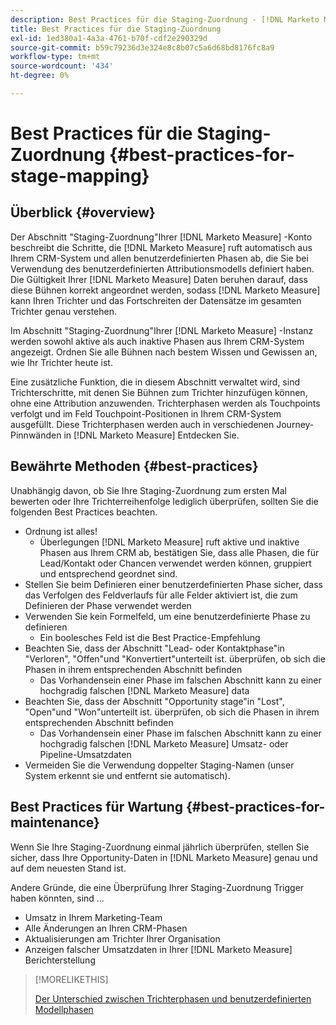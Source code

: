 ```yaml
---
description: Best Practices für die Staging-Zuordnung - [!DNL Marketo Measure] - Produktdokumentation
title: Best Practices für die Staging-Zuordnung
exl-id: 1ed380a1-4a3a-4761-b70f-cdf2e290329d
source-git-commit: b59c79236d3e324e8c8b07c5a6d68bd8176fc8a9
workflow-type: tm+mt
source-wordcount: '434'
ht-degree: 0%

---
```


# Best Practices für die Staging-Zuordnung {#best-practices-for-stage-mapping}

## Überblick {#overview}

Der Abschnitt &quot;Staging-Zuordnung&quot;Ihrer [!DNL Marketo Measure] -Konto beschreibt die Schritte, die [!DNL Marketo Measure] ruft automatisch aus Ihrem CRM-System und allen benutzerdefinierten Phasen ab, die Sie bei Verwendung des benutzerdefinierten Attributionsmodells definiert haben. Die Gültigkeit Ihrer [!DNL Marketo Measure] Daten beruhen darauf, dass diese Bühnen korrekt angeordnet werden, sodass [!DNL Marketo Measure] kann Ihren Trichter und das Fortschreiten der Datensätze im gesamten Trichter genau verstehen.

Im Abschnitt &quot;Staging-Zuordnung&quot;Ihrer [!DNL Marketo Measure] -Instanz werden sowohl aktive als auch inaktive Phasen aus Ihrem CRM-System angezeigt. Ordnen Sie alle Bühnen nach bestem Wissen und Gewissen an, wie Ihr Trichter heute ist.

Eine zusätzliche Funktion, die in diesem Abschnitt verwaltet wird, sind Trichterschritte, mit denen Sie Bühnen zum Trichter hinzufügen können, ohne eine Attribution anzuwenden. Trichterphasen werden als Touchpoints verfolgt und im Feld Touchpoint-Positionen in Ihrem CRM-System ausgefüllt. Diese Trichterphasen werden auch in verschiedenen Journey-Pinnwänden in [!DNL Marketo Measure] Entdecken Sie.

## Bewährte Methoden {#best-practices}

Unabhängig davon, ob Sie Ihre Staging-Zuordnung zum ersten Mal bewerten oder Ihre Trichterreihenfolge lediglich überprüfen, sollten Sie die folgenden Best Practices beachten.

* Ordnung ist alles!
   * Überlegungen [!DNL Marketo Measure] ruft aktive und inaktive Phasen aus Ihrem CRM ab, bestätigen Sie, dass alle Phasen, die für Lead/Kontakt oder Chancen verwendet werden können, gruppiert und entsprechend geordnet sind.
* Stellen Sie beim Definieren einer benutzerdefinierten Phase sicher, dass das Verfolgen des Feldverlaufs für alle Felder aktiviert ist, die zum Definieren der Phase verwendet werden
* Verwenden Sie kein Formelfeld, um eine benutzerdefinierte Phase zu definieren
   * Ein boolesches Feld ist die Best Practice-Empfehlung
* Beachten Sie, dass der Abschnitt &quot;Lead- oder Kontaktphase&quot;in &quot;Verloren&quot;, &quot;Offen&quot;und &quot;Konvertiert&quot;unterteilt ist. überprüfen, ob sich die Phasen in ihrem entsprechenden Abschnitt befinden
   * Das Vorhandensein einer Phase im falschen Abschnitt kann zu einer hochgradig falschen [!DNL Marketo Measure] data
* Beachten Sie, dass der Abschnitt &quot;Opportunity stage&quot;in &quot;Lost&quot;, &quot;Open&quot;und &quot;Won&quot;unterteilt ist. überprüfen, ob sich die Phasen in ihrem entsprechenden Abschnitt befinden
   * Das Vorhandensein einer Phase im falschen Abschnitt kann zu einer hochgradig falschen [!DNL Marketo Measure] Umsatz- oder Pipeline-Umsatzdaten
* Vermeiden Sie die Verwendung doppelter Staging-Namen (unser System erkennt sie und entfernt sie automatisch).

## Best Practices für Wartung {#best-practices-for-maintenance}

Wenn Sie Ihre Staging-Zuordnung einmal jährlich überprüfen, stellen Sie sicher, dass Ihre Opportunity-Daten in [!DNL Marketo Measure] genau und auf dem neuesten Stand ist.

Andere Gründe, die eine Überprüfung Ihrer Staging-Zuordnung Trigger haben könnten, sind ...

* Umsatz in Ihrem Marketing-Team
* Alle Änderungen an Ihren CRM-Phasen
* Aktualisierungen am Trichter Ihrer Organisation
* Anzeigen falscher Umsatzdaten in Ihrer [!DNL Marketo Measure] Berichterstellung

>[!MORELIKETHIS]
>
>[Der Unterschied zwischen Trichterphasen und benutzerdefinierten Modellphasen](/help/advanced-marketo-measure-features/custom-attribution-models/custom-attribution-model-and-setup.md#the-difference-between-funnel-stages-and-custom-model-stages)
